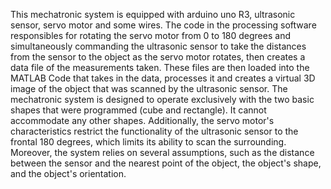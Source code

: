 This mechatronic system is equipped with arduino uno R3, ultrasonic sensor, servo motor and some wires.
The code in the processing software responsibles for rotating the servo motor from 0 to 180 degrees and simultaneously commanding the ultrasonic sensor to take the distances from the sensor to the object as the servo motor rotates, then creates a data file of the measurements taken.
These files are then loaded into the MATLAB Code that takes in the data, processes it and creates a virtual 3D image of the object that was scanned by the ultrasonic sensor.
The mechatronic system is designed to operate exclusively with the two basic shapes that were programmed (cube and rectangle). It cannot accommodate any other shapes. Additionally, the servo motor's characteristics restrict the functionality of the ultrasonic sensor to the frontal 180 degrees, which limits its ability to scan the surrounding. Moreover, the system relies on several assumptions, such as the distance between the sensor and the nearest point of the object, the object's shape, and the object's orientation.
